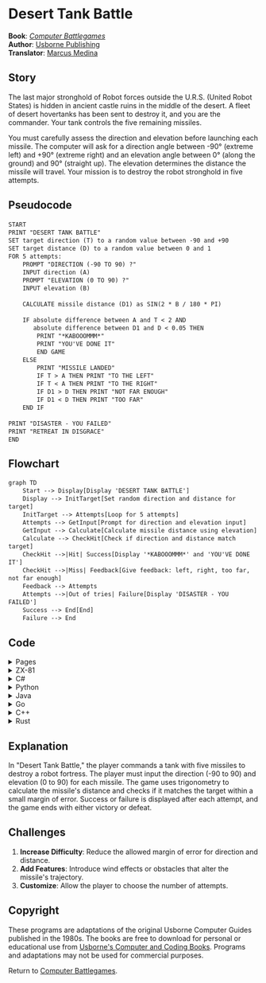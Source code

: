 # Desert Tank Battle

**Book**: _[Computer Battlegames](https://drive.google.com/file/d/0Bxv0SsvibDMTVUExUjFhTURCSU0/view?usp=sharing&resourcekey=0-v2liG0G60g8b7DXjJtDBXg)_  
**Author**:  [Usborne Publishing](https://usborne.com/)    
**Translator**: [Marcus Medina](https://github.com/marcusjobb/UsborneBooks)

## Story

The last major stronghold of Robot forces outside the U.R.S. (United Robot States) is hidden in ancient castle ruins in the middle of the desert. A fleet of desert hovertanks has been sent to destroy it, and you are the commander. Your tank controls the five remaining missiles.

You must carefully assess the direction and elevation before launching each missile. The computer will ask for a direction angle between -90° (extreme left) and +90° (extreme right) and an elevation angle between 0° (along the ground) and 90° (straight up). The elevation determines the distance the missile will travel. Your mission is to destroy the robot stronghold in five attempts.

## Pseudocode

```plaintext
START
PRINT "DESERT TANK BATTLE"
SET target direction (T) to a random value between -90 and +90
SET target distance (D) to a random value between 0 and 1
FOR 5 attempts:
    PROMPT "DIRECTION (-90 TO 90) ?"
    INPUT direction (A)
    PROMPT "ELEVATION (0 TO 90) ?"
    INPUT elevation (B)

    CALCULATE missile distance (D1) as SIN(2 * B / 180 * PI)

    IF absolute difference between A and T < 2 AND
       absolute difference between D1 and D < 0.05 THEN
        PRINT "*KABOOOMMM*"
        PRINT "YOU'VE DONE IT"
        END GAME
    ELSE
        PRINT "MISSILE LANDED"
        IF T > A THEN PRINT "TO THE LEFT"
        IF T < A THEN PRINT "TO THE RIGHT"
        IF D1 > D THEN PRINT "NOT FAR ENOUGH"
        IF D1 < D THEN PRINT "TOO FAR"
    END IF

PRINT "DISASTER - YOU FAILED"
PRINT "RETREAT IN DISGRACE"
END
```

## Flowchart

```mermaid
graph TD
    Start --> Display[Display 'DESERT TANK BATTLE']
    Display --> InitTarget[Set random direction and distance for target]
    InitTarget --> Attempts[Loop for 5 attempts]
    Attempts --> GetInput[Prompt for direction and elevation input]
    GetInput --> Calculate[Calculate missile distance using elevation]
    Calculate --> CheckHit[Check if direction and distance match target]
    CheckHit -->|Hit| Success[Display '*KABOOOMMM*' and 'YOU'VE DONE IT']
    CheckHit -->|Miss| Feedback[Give feedback: left, right, too far, not far enough]
    Feedback --> Attempts
    Attempts -->|Out of tries| Failure[Display 'DISASTER - YOU FAILED']
    Success --> End[End]
    Failure --> End
```

## Code

<details>
<summary>Pages</summary>

![Page 1](./img/Usborne-Computer_Battlegames10.png)  
![Page 2](./img/Usborne-Computer_Battlegames11.png)

</details>

<details>
<summary>ZX-81</summary>

```basic
10 PRINT "DESERT TANK BATTLE"
20 LET T=INT(RND*181)-90
30 LET D=RND
40 FOR G=1 TO 5
50 PRINT "DIRECTION (-90 TO 90) ?"
60 INPUT A
70 PRINT "ELEVATION (0 TO 90) ?"
80 INPUT B
90 LET D1=SIN(2*B/180*3.1416)
100 IF ABS(T-A)<2 AND ABS(D-D1)<.05 THEN GOTO 220
110 PRINT "MISSILE LANDED ";
120 IF T>A THEN PRINT "TO THE LEFT"
130 IF T<A THEN PRINT "TO THE RIGHT"
140 IF ABS(D1-D)>.05 AND T<D THEN PRINT "AND TOO FAR"
150 IF D1<D THEN PRINT "NOT FAR ENOUGH"
160 IF D1>D THEN PRINT "TOO FAR"
170 PRINT
180 NEXT G
190 PRINT "DISASTER - YOU FAILED"
200 PRINT "RETREAT IN DISGRACE"
210 STOP
220 PRINT "*KABOOOMMM*"
230 PRINT "YOU'VE DONE IT"
240 STOP
```

</details>

<details>
<summary>C#</summary>

```csharp
using System;

class DesertTankBattle
{
    static void Main()
    {
        Console.WriteLine("DESERT TANK BATTLE");
        Random random = new Random();
        int targetDirection = random.Next(-90, 91);
        double targetDistance = random.NextDouble();

        for (int attempt = 1; attempt <= 5; attempt++)
        {
            Console.Write("DIRECTION (-90 TO 90) ? ");
            int playerDirection = int.Parse(Console.ReadLine());

            Console.Write("ELEVATION (0 TO 90) ? ");
            int playerElevation = int.Parse(Console.ReadLine());

            double missileDistance = Math.Sin(2 * playerElevation * Math.PI / 180);

            if (Math.Abs(targetDirection - playerDirection) < 2 &&
                Math.Abs(targetDistance - missileDistance) < 0.05)
            {
                Console.WriteLine("*KABOOOMMM*");
                Console.WriteLine("YOU'VE DONE IT");
                return;
            }

            Console.Write("MISSILE LANDED ");
            if (targetDirection > playerDirection) Console.Write("TO THE LEFT ");
            if (targetDirection < playerDirection) Console.Write("TO THE RIGHT ");
            if (missileDistance > targetDistance) Console.WriteLine("NOT FAR ENOUGH");
            if (missileDistance < targetDistance) Console.WriteLine("TOO FAR");
        }

        Console.WriteLine("DISASTER - YOU FAILED");
        Console.WriteLine("RETREAT IN DISGRACE");
    }
}
```

</details>

<details>
<summary>Python</summary>

```python
import math
import random

print("DESERT TANK BATTLE")

target_direction = random.randint(-90, 90)
target_distance = random.random()

for attempt in range(5):
    direction = int(input("DIRECTION (-90 TO 90) ? "))
    elevation = int(input("ELEVATION (0 TO 90) ? "))

    missile_distance = math.sin(2 * elevation * math.pi / 180)

    if abs(target_direction - direction) < 2 and abs(target_distance - missile_distance) < 0.05:
        print("*KABOOOMMM*")
        print("YOU'VE DONE IT")
        break

    print("MISSILE LANDED", end=" ")
    if target_direction > direction:
        print("TO THE LEFT", end=" ")
    if target_direction < direction:
        print("TO THE RIGHT", end=" ")
    if missile_distance > target_distance:
        print("NOT FAR ENOUGH")
    if missile_distance < target_distance:
        print("TOO FAR")
else:
    print("DISASTER - YOU FAILED")
    print("RETREAT IN DISGRACE")
```

</details>

<details>
<summary>Java</summary>

```java
import java.util.Scanner;
import java.util.Random;

public class DesertTankBattle {
    public static void main(String[] args) {
        System.out.println("DESERT TANK BATTLE");

        Random random = new Random();
        Scanner scanner = new Scanner(System.in);

        int targetDirection = random.nextInt(181) - 90;
        double targetDistance = random.nextDouble();

        for (int attempt = 0; attempt < 5; attempt++) {
            System.out.print("DIRECTION (-90 TO 90) ? ");
            int playerDirection = scanner.nextInt();

            System.out.print("ELEVATION (0 TO 90) ? ");
            int playerElevation = scanner.nextInt();

            double missileDistance = Math.sin(2 * playerElevation * Math.PI / 180);

            if (Math.abs(targetDirection - playerDirection) < 2 &&
                Math.abs(targetDistance - missileDistance) < 0.05) {
                System.out.println("*KABOOOMMM*");
                System.out.println("YOU'VE DONE IT");
                return;
            }

            System.out.print("MISSILE LANDED ");
            if (targetDirection > playerDirection) System.out.print("TO THE LEFT ");
            if (targetDirection < playerDirection) System.out.print("TO THE RIGHT ");
            if (missileDistance > targetDistance) System.out.println("NOT FAR ENOUGH");
            if (missileDistance < targetDistance) System.out.println("TOO FAR");
        }

        System.out.println("DISASTER - YOU FAILED");
        System.out.println("RETREAT IN DISGRACE");
    }
}
```

</details>

<details>
<summary>Go</summary>

```go
package main

import (
	"fmt"
	"math"
	"math/rand"
	"time"
)

func main() {
	fmt.Println("DESERT TANK BATTLE")
	rand.Seed(time.Now().UnixNano())
	targetDirection := rand.Intn(181) - 90
	targetDistance := rand.Float64()

	for attempt := 0; attempt < 5; attempt++ {
		var playerDirection int
		var playerElevation int
		fmt.Print("DIRECTION (-90 TO 90) ? ")
		fmt.Scan(&playerDirection)

		fmt.Print("ELEVATION (0 TO 90) ? ")
		fmt.Scan(&playerElevation)

		missileDistance := math.Sin(2 * float64(playerElevation) * math.Pi / 180)

		if math.Abs(float64(targetDirection-playerDirection)) < 2 &&
			math.Abs(targetDistance-missileDistance) < 0.05 {
			fmt.Println("*KABOOOMMM*")
			fmt.Println("YOU'VE DONE IT")
			return
		}

		fmt.Print("MISSILE LANDED ")
		if targetDirection > playerDirection {
			fmt.Print("TO THE LEFT ")
		}
		if targetDirection < playerDirection {
			fmt.Print("TO THE RIGHT ")
		}
		if missileDistance > targetDistance {
			fmt.Println("NOT FAR ENOUGH")
		}
		if missileDistance < targetDistance {
			fmt.Println("TOO FAR")
		}
	}

	fmt.Println("DISASTER - YOU FAILED")
	fmt.Println("RETREAT IN DISGRACE")
}
```

</details>

<details>
<summary>C++</summary>

```cpp
#include <iostream>
#include <cmath>
#include <cstdlib>
#include <ctime>

using namespace std;

int main() {
    cout << "DESERT TANK BATTLE" << endl;
    srand(time(0));

    int targetDirection = rand() % 181 - 90;
    double targetDistance = (double)rand() / RAND_MAX;

    for (int attempt = 0; attempt < 5; attempt++) {
        int playerDirection, playerElevation;
        cout << "DIRECTION (-90 TO 90) ? ";
        cin >> playerDirection;

        cout << "ELEVATION (0 TO 90) ? ";
        cin >> playerElevation;

        double missileDistance = sin(2 * playerElevation * M_PI / 180);

        if (abs(targetDirection - playerDirection) < 2 &&
            abs(targetDistance - missileDistance) < 0.05) {
            cout << "*KABOOOMMM*" << endl;
            cout << "YOU'VE DONE IT" << endl;
            return 0;
        }

        cout << "MISSILE LANDED ";
        if (targetDirection > playerDirection) cout << "TO THE LEFT ";
        if (targetDirection < playerDirection) cout << "TO THE RIGHT ";
        if (missileDistance > targetDistance) cout << "NOT FAR ENOUGH" << endl;
        if (missileDistance < targetDistance) cout << "TOO FAR" << endl;
    }

    cout << "DISASTER - YOU FAILED" << endl;
    cout << "RETREAT IN DISGRACE" << endl;
    return 0;
}
```

</details>

<details>
<summary>Rust</summary>

```rust
use rand::Rng;
use std::io;

fn main() {
    println!("DESERT TANK BATTLE");

    let mut rng = rand::thread_rng();
    let target_direction: i32 = rng.gen_range(-90..=90);
    let target_distance: f64 = rng.gen_range(0.0..1.0);

    for _ in 0..5 {
        println!("DIRECTION (-90 TO 90) ?");
        let mut direction_input = String::new();
        io::stdin().read_line(&mut direction_input).unwrap();
        let player_direction: i32 = direction_input.trim().parse().unwrap();

        println!("ELEVATION (0 TO 90) ?");
        let mut elevation_input = String::new();
        io::stdin().read_line(&mut elevation_input).unwrap();
        let player_elevation: f64 = elevation_input.trim().parse().unwrap();

        let missile_distance = (2.0 * player_elevation * std::f64::consts::PI / 180.0).sin();

        if (target_direction - player_direction).abs() < 2 &&
           (target_distance - missile_distance).abs() < 0.05 {
            println!("*KABOOOMMM*");
            println!("YOU'VE DONE IT");
            return;
        }

        print!("MISSILE LANDED ");
        if target_direction > player_direction {
            print!("TO THE LEFT ");
        }
        if target_direction < player_direction {
            print!("TO THE RIGHT ");
        }
        if missile_distance > target_distance {
            println!("NOT FAR ENOUGH");
        }
        if missile_distance < target_distance {
            println!("TOO FAR");
        }
    }

    println!("DISASTER - YOU FAILED");
    println!("RETREAT IN DISGRACE");
}
```

</details>

## Explanation

In "Desert Tank Battle," the player commands a tank with five missiles to destroy a robot fortress. The player must input the direction (-90 to 90) and elevation (0 to 90) for each missile. The game uses trigonometry to calculate the missile's distance and checks if it matches the target within a small margin of error. Success or failure is displayed after each attempt, and the game ends with either victory or defeat.

## Challenges

1. **Increase Difficulty**: Reduce the allowed margin of error for direction and distance.
2. **Add Features**: Introduce wind effects or obstacles that alter the missile's trajectory.
3. **Customize**: Allow the player to choose the number of attempts.

## Copyright

These programs are adaptations of the original Usborne Computer Guides published in the 1980s. The books are free to download for personal or educational use from [Usborne's Computer and Coding Books](https://usborne.com/row/books/computer-and-coding-books). Programs and adaptations may not be used for commercial purposes.

Return to [Computer Battlegames](./readme.md).
